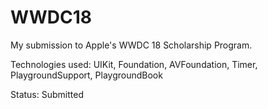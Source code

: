 # WWDC18
My submission to Apple's WWDC 18 Scholarship Program.

Technologies used: UIKit, Foundation, AVFoundation, Timer, PlaygroundSupport, PlaygroundBook

Status: Submitted
